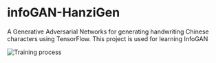 # infoGAN-HanziGen
A Generative Adversarial Networks for generating handwriting Chinese characters using TensorFlow.
This project is used for learning InfoGAN



![Training process](https://github.com/LeeJAJA/infoGAN-HanziGen/blob/master/vis.gif)


